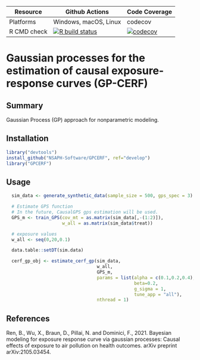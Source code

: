 | Resource    |  Github Actions      |  Code Coverage  |
| ----------  | -------------------- | --------------- |
| Platforms   | Windows, macOS, Linux|    codecov      |
| R CMD check | [![R build status](https://github.com/NSAPH-Software/GPCERF/workflows/R-CMD-check/badge.svg)](https://github.com/NSAPH-Software/GPCERF/actions) | [![codecov](https://codecov.io/gh/NSAPH-Software/GPCERF/branch/develop/graph/badge.svg?token=066ISL822N)](https://codecov.io/gh/NSAPH-Software/GPCERF) |


# Gaussian processes for the estimation of causal exposure-response curves (GP-CERF)

## Summary
Gaussian Process (GP) approach for nonparametric modeling. 

## Installation

```r
library("devtools")
install_github("NSAPH-Software/GPCERF", ref="develop")
library("GPCERF")
```

## Usage


```r
  sim_data <- generate_synthetic_data(sample_size = 500, gps_spec = 3)

  # Estimate GPS function
  # In the future, CausalGPS gps estimation will be used.
  GPS_m <- train_GPS(cov_mt = as.matrix(sim_data[,-(1:2)]),
                     w_all = as.matrix(sim_data$treat))

  # exposure values
  w_all <- seq(0,20,0.1)

  data.table::setDT(sim.data)

  cerf_gp_obj <- estimate_cerf_gp(sim_data,
                                  w_all,
                                  GPS_m,
                                  params = list(alpha = c(0.1,0.2,0.4),
                                                beta=0.2,
                                                g_sigma = 1,
                                                tune_app = "all"),
                                  nthread = 1)

```

## References

Ren, B., Wu, X., Braun, D., Pillai, N. and Dominici, F., 2021. Bayesian modeling for exposure response curve via gaussian processes: Causal effects of exposure to air pollution on health outcomes. arXiv preprint arXiv:2105.03454.
